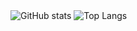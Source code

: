 <!--
## Hi there 👋


[![GitHub stats](https://github-readme-stats.vercel.app/api?username=mengdebiao&show_icons=true&count_private=true)](https://github.com/anuraghazra/github-readme-stats)

[![Top Langs](https://github-readme-stats.vercel.app/api/top-langs/?username=mengdebiao)](https://github.com/anuraghazra/github-readme-stats)

[![Top Langs](https://github-readme-stats.vercel.app/api/top-langs/?username=mengdebiao&layout=compact)](https://github.com/anuraghazra/github-readme-stats)
-->

<img src="https://camo.githubusercontent.com/bd293958abbb74a199d754570414dd0d3ff4c1d15c569ef9622b7bb1ae7606b6/68747470733a2f2f6769746875622d726561646d652d73746174732e76657263656c2e6170702f6170693f757365726e616d653d6d656e6764656269616f2673686f775f69636f6e733d7472756526636f756e745f707269766174653d74727565" alt="GitHub stats" data-canonical-src="https://github-readme-stats.vercel.app/api?username=mengdebiao&amp;show_icons=true&amp;count_private=true" style="max-width: 100%;">

<img src="https://camo.githubusercontent.com/e76e01450de765bbbac3dccf6ba61e98f4f57ad942c297d07eb97ebb9791de72/68747470733a2f2f6769746875622d726561646d652d73746174732e76657263656c2e6170702f6170692f746f702d6c616e67732f3f757365726e616d653d6d656e6764656269616f" alt="Top Langs" data-canonical-src="https://github-readme-stats.vercel.app/api/top-langs/?username=mengdebiao" style="max-width: 100%;">

<!--
**mengdebiao/mengdebiao** is a ✨ _special_ ✨ repository because its `README.md` (this file) appears on your GitHub profile.

Here are some ideas to get you started:

- 🔭 I’m currently working on ...
- 🌱 I’m currently learning ...
- 👯 I’m looking to collaborate on ...
- 🤔 I’m looking for help with ...
- 💬 Ask me about ...
- 📫 How to reach me: ...
- 😄 Pronouns: ...
- ⚡ Fun fact: ...
-->
